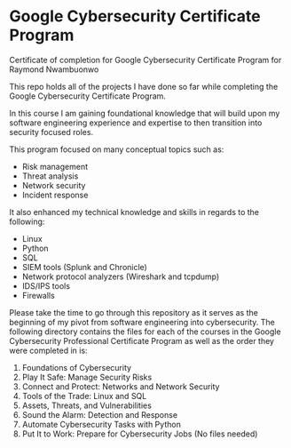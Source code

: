 # Google Cybersecurity Certificate Program

Certificate of completion for Google Cybersecurity Certificate Program for Raymond Nwambuonwo

This repo holds all of the projects I have done so far while completing the Google Cybersecurity Certificate Program.

In this course I am gaining foundational knowledge that will build upon my software engineering experience and expertise to then transition into security focused roles.

This program focused on many conceptual topics such as:

- Risk management
- Threat analysis
- Network security
- Incident response

It also enhanced my technical knowledge and skills in regards to the following:

- Linux
- Python
- SQL
- SIEM tools (Splunk and Chronicle)
- Network protocol analyzers (Wireshark and tcpdump)
- IDS/IPS tools
- Firewalls

Please take the time to go through this repository as it serves as the beginning of my pivot from software engineering into cybersecurity. The following directory contains the files for each of the courses in the Google Cybersecurity Professional Certificate Program as well as the order they were completed in is:

1. Foundations of Cybersecurity
2. Play It Safe: Manage Security Risks
3. Connect and Protect: Networks and Network Security
4. Tools of the Trade: Linux and SQL
5. Assets, Threats, and Vulnerabilities
6. Sound the Alarm: Detection and Response
7. Automate Cybersecurity Tasks with Python
8. Put It to Work: Prepare for Cybersecurity Jobs (No files needed)
